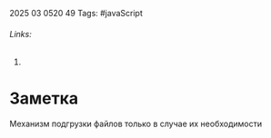2025 03 0520 49
Tags: #javaScript 
###### Links: 
1) 
# Заметка
Механизм подгрузки файлов только в случае их необходимости